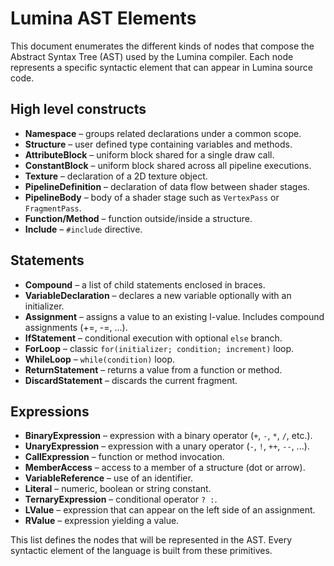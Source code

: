 # Lumina AST Elements

This document enumerates the different kinds of nodes that compose the Abstract Syntax Tree (AST) used by the Lumina compiler. Each node represents a specific syntactic element that can appear in Lumina source code.

## High level constructs
- **Namespace** – groups related declarations under a common scope.
- **Structure** – user defined type containing variables and methods.
- **AttributeBlock** – uniform block shared for a single draw call.
- **ConstantBlock** – uniform block shared across all pipeline executions.
- **Texture** – declaration of a 2D texture object.
- **PipelineDefinition** – declaration of data flow between shader stages.
- **PipelineBody** – body of a shader stage such as `VertexPass` or `FragmentPass`.
- **Function/Method** – function outside/inside a structure.
- **Include** – `#include` directive.

## Statements
- **Compound** – a list of child statements enclosed in braces.
- **VariableDeclaration** – declares a new variable optionally with an initializer.
- **Assignment** – assigns a value to an existing l-value. Includes compound assignments (+=, -=, ...).
- **IfStatement** – conditional execution with optional `else` branch.
- **ForLoop** – classic `for(initializer; condition; increment)` loop.
- **WhileLoop** – `while(condition)` loop.
- **ReturnStatement** – returns a value from a function or method.
- **DiscardStatement** – discards the current fragment.

## Expressions
- **BinaryExpression** – expression with a binary operator (`+`, `-`, `*`, `/`, etc.).
- **UnaryExpression** – expression with a unary operator (`-`, `!`, `++`, `--`, ...).
- **CallExpression** – function or method invocation.
- **MemberAccess** – access to a member of a structure (dot or arrow).
- **VariableReference** – use of an identifier.
- **Literal** – numeric, boolean or string constant.
- **TernaryExpression** – conditional operator `? :`.
- **LValue** – expression that can appear on the left side of an assignment.
- **RValue** – expression yielding a value.

This list defines the nodes that will be represented in the AST. Every syntactic element of the language is built from these primitives.
